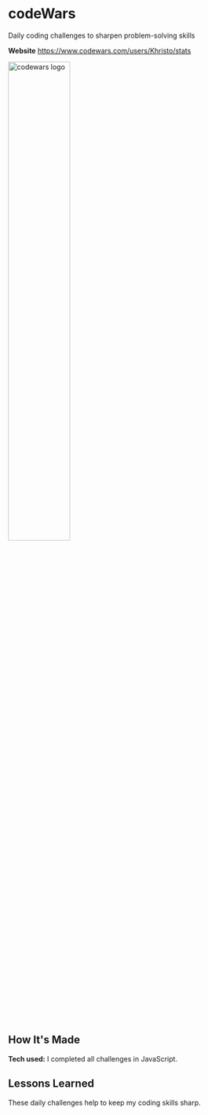 # codeWars

Daily coding challenges to sharpen problem-solving skills

**Website** https://www.codewars.com/users/Khristo/stats

<img alt="codewars logo" src="https://www.codewars.com/packs/assets/logo.61192cf7.svg" width=50%>

## How It's Made

**Tech used:** I completed all challenges in JavaScript.

## Lessons Learned

These daily challenges help to keep my coding skills sharp.
